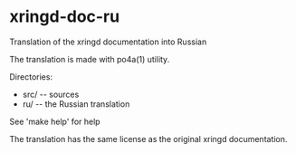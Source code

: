 xringd-doc-ru
=============

Translation of the xringd documentation into Russian

The translation is made with po4a(1) utility.

Directories:
  - src/ -- sources
  - ru/  -- the Russian translation

See 'make help' for help

The translation has the same license as the original xringd
documentation.
